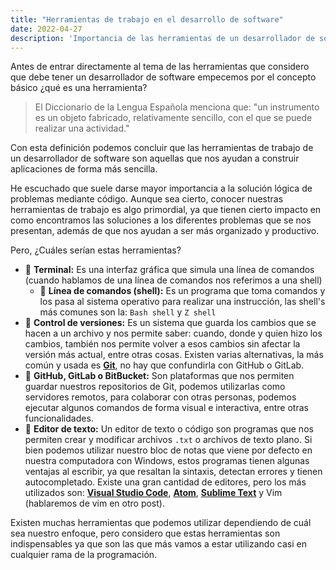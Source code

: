 ```yaml
---
title: "Herramientas de trabajo en el desarrollo de software"
date: 2022-04-27
description: 'Importancia de las herramientas de un desarrollador de software'
---
```


Antes de entrar directamente al tema de las herramientas que considero que debe tener un desarrollador de software empecemos por el concepto básico ¿qué es una herramienta?

> El Diccionario de la Lengua Española menciona que: "un instrumento es un objeto fabricado, relativamente sencillo, con el que se puede realizar una actividad."

Con esta definición podemos concluir que las herramientas de trabajo de un desarrollador de software son aquellas que nos ayudan a construir aplicaciones de forma más sencilla. 

He escuchado que suele darse mayor importancia a la solución lógica de problemas mediante código. Aunque sea cierto, conocer nuestras herramientas de trabajo es algo primordial, ya que tienen cierto impacto en como encontramos las soluciones a los diferentes problemas que se nos presentan, además de que nos ayudan a ser más organizado y productivo.

Pero, ¿Cuáles serían estas herramientas?

* 📍 **Terminal:** Es una interfaz gráfica que simula una línea de comandos (cuando hablamos de una línea de comandos nos referimos a una shell)
  * 📍 **Línea de comandos (shell):** Es un programa que toma comandos y los pasa al sistema operativo para realizar una instrucción, las shell's más comunes son la: `Bash shell` y `Z shell`
* 📍 **Control de versiones:** Es un sistema que guarda los cambios que se hacen a un archivo y nos permite saber: cuando, donde y quien hizo los cambios, también nos permite volver a esos cambios sin afectar la versión más actual, entre otras cosas. Existen varias alternativas, la más común y usada es [**Git**](https://git-scm.com/), no hay que confundirla con GitHub o GitLab.
* 📍 **GitHub, GitLab o BitBucket:** Son plataformas que nos permiten guardar nuestros repositorios de Git, podemos utilizarlas como servidores remotos, para colaborar con otras personas, podemos ejecutar algunos comandos de forma visual e interactiva, entre otras funcionalidades.
* 📍 **Editor de texto:** Un editor de texto o código son programas que nos permiten crear y modificar archivos `.txt` o archivos de texto plano. Si bien podemos utilizar nuestro bloc de notas que viene por defecto en nuestra computadora con Windows, estos programas tienen algunas ventajas al escribir, ya que resaltan la sintaxis, detectan errores y tienen autocompletado. Existe una gran cantidad de editores, pero los más utilizados son: [**Visual Studio Code**](https://code.visualstudio.com/), [**Atom**](https://atom.io/), [**Sublime Text**](https://www.sublimetext.com/) y Vim (hablaremos de vim en otro post).

Existen muchas herramientas que podemos utilizar dependiendo de cuál sea nuestro enfoque, pero considero que estas herramientas son indispensables ya que son las que más vamos a estar utilizando casi en cualquier rama de la programación.
